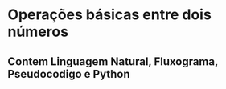 # Operações básicas entre dois números
## Contem Linguagem Natural, Fluxograma, Pseudocodigo e Python